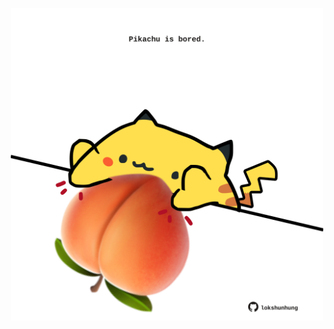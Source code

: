 <!-- built at 20/12/2022, 01:28:32 UTC -->
<p align="center">
  <img width="500" height="500" src="./ReadmeImage.svg">
</p>
